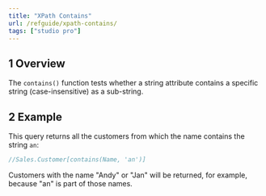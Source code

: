 ```yaml
---
title: "XPath Contains"
url: /refguide/xpath-contains/
tags: ["studio pro"]
---
```


## 1 Overview

The `contains()` function tests whether a string attribute contains a specific string (case-insensitive) as a sub-string.

## 2 Example

This query returns all the customers from which the name contains the string `an`:

```java {linenos=false}
//Sales.Customer[contains(Name, 'an')]
```

Customers with the name "Andy" or "Jan" will be returned, for example, because "an" is part of those names.
